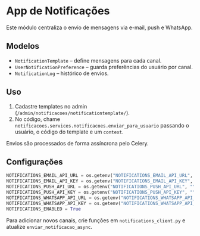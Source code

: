 # App de Notificações

Este módulo centraliza o envio de mensagens via e-mail, push e WhatsApp.

## Modelos

- `NotificationTemplate` – define mensagens para cada canal.
- `UserNotificationPreference` – guarda preferências do usuário por canal.
- `NotificationLog` – histórico de envios.

## Uso

1. Cadastre templates no admin (`/admin/notificacoes/notificationtemplate/`).
2. No código, chame `notificacoes.services.notificacoes.enviar_para_usuario` passando o usuário, o código do template e um `context`.

Envios são processados de forma assíncrona pelo Celery.

## Configurações

```python
NOTIFICATIONS_EMAIL_API_URL = os.getenv("NOTIFICATIONS_EMAIL_API_URL", "")
NOTIFICATIONS_EMAIL_API_KEY = os.getenv("NOTIFICATIONS_EMAIL_API_KEY", "")
NOTIFICATIONS_PUSH_API_URL = os.getenv("NOTIFICATIONS_PUSH_API_URL", "")
NOTIFICATIONS_PUSH_API_KEY = os.getenv("NOTIFICATIONS_PUSH_API_KEY", "")
NOTIFICATIONS_WHATSAPP_API_URL = os.getenv("NOTIFICATIONS_WHATSAPP_API_URL", "")
NOTIFICATIONS_WHATSAPP_API_KEY = os.getenv("NOTIFICATIONS_WHATSAPP_API_KEY", "")
NOTIFICATIONS_ENABLED = True
```

Para adicionar novos canais, crie funções em `notifications_client.py` e atualize `enviar_notificacao_async`.
